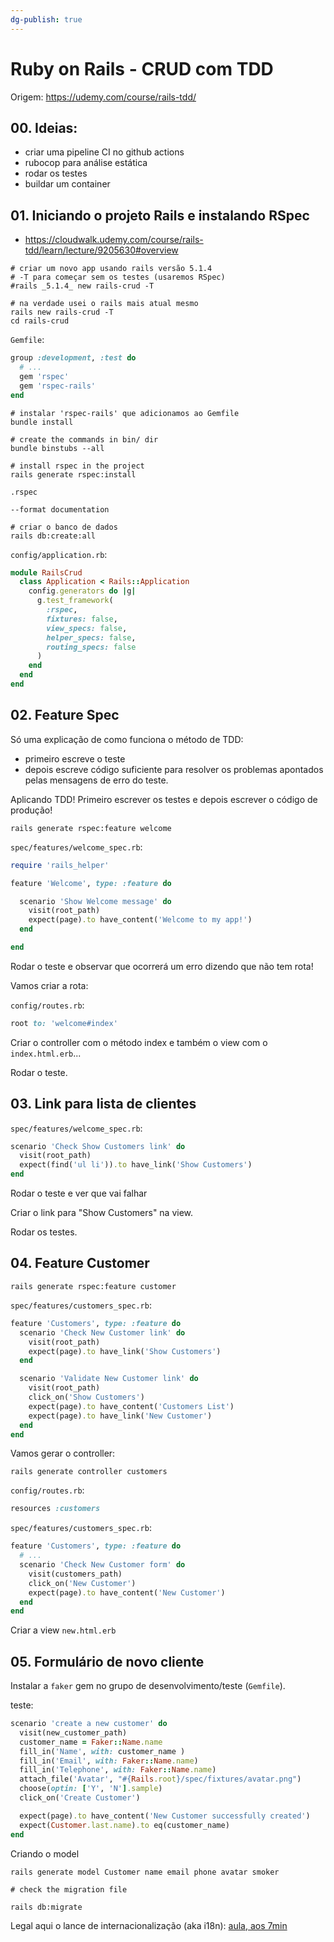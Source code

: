 ```yaml
---
dg-publish: true
---
```

# Ruby on Rails - CRUD com TDD

Origem: <https://udemy.com/course/rails-tdd/>

## 00. Ideias:

- criar uma pipeline CI no github actions
- rubocop para análise estática
- rodar os testes
- buildar um container 



## 01. Iniciando o projeto Rails e instalando RSpec

- <https://cloudwalk.udemy.com/course/rails-tdd/learn/lecture/9205630#overview>


```shell
# criar um novo app usando rails versão 5.1.4
# -T para começar sem os testes (usaremos RSpec)
#rails _5.1.4_ new rails-crud -T

# na verdade usei o rails mais atual mesmo
rails new rails-crud -T
cd rails-crud
```


`Gemfile`:
```ruby
group :development, :test do
  # ...
  gem 'rspec'
  gem 'rspec-rails'
end
```

```shell
# instalar 'rspec-rails' que adicionamos ao Gemfile
bundle install

# create the commands in bin/ dir
bundle binstubs --all

# install rspec in the project
rails generate rspec:install
```

`.rspec`
```
--format documentation
```

```shell
# criar o banco de dados
rails db:create:all
```

`config/application.rb`:
```ruby
module RailsCrud
  class Application < Rails::Application
    config.generators do |g|
      g.test_framework(
        :rspec,
        fixtures: false,
        view_specs: false,
        helper_specs: false,
        routing_specs: false
      )
    end
  end
end
```

## 02. Feature Spec

Só uma explicação de como funciona o método de TDD:

- primeiro escreve o teste
- depois escreve código suficiente para resolver os problemas apontados pelas mensagens de erro do teste.

Aplicando TDD! Primeiro escrever os testes e depois escrever o código de produção!

```shell
rails generate rspec:feature welcome
```

`spec/features/welcome_spec.rb`:
```ruby
require 'rails_helper'

feature 'Welcome', type: :feature do

  scenario 'Show Welcome message' do
    visit(root_path)
    expect(page).to have_content('Welcome to my app!')
  end

end
```

Rodar o teste e observar que ocorrerá um erro dizendo que não tem rota!

Vamos criar a rota:

`config/routes.rb`:
```ruby
root to: 'welcome#index'
```

Criar o controller com o método index e também o view com o `index.html.erb`...

Rodar o teste.

## 03. Link para lista de clientes


`spec/features/welcome_spec.rb`:
```ruby
scenario 'Check Show Customers link' do
  visit(root_path)
  expect(find('ul li')).to have_link('Show Customers')
end
```

Rodar o teste e ver que vai falhar

Criar o link para "Show Customers" na view.

Rodar os testes.


## 04. Feature Customer

```shell
rails generate rspec:feature customer
```

`spec/features/customers_spec.rb`:
```ruby
feature 'Customers', type: :feature do
  scenario 'Check New Customer link' do
    visit(root_path)
    expect(page).to have_link('Show Customers')
  end

  scenario 'Validate New Customer link' do
    visit(root_path)
    click_on('Show Customers')
    expect(page).to have_content('Customers List')
    expect(page).to have_link('New Customer')
  end
end
```

Vamos gerar o controller:
```shell
rails generate controller customers
```

`config/routes.rb`:
```ruby
resources :customers
```


`spec/features/customers_spec.rb`:
```ruby
feature 'Customers', type: :feature do
  # ...
  scenario 'Check New Customer form' do
    visit(customers_path)
    click_on('New Customer')
    expect(page).to have_content('New Customer')
  end
end
```

Criar a view `new.html.erb`

## 05. Formulário de novo cliente

Instalar a `faker` gem no grupo de desenvolvimento/teste (`Gemfile`).

teste:
```ruby
scenario 'create a new customer' do
  visit(new_customer_path)
  customer_name = Faker::Name.name 
  fill_in('Name', with: customer_name )
  fill_in('Email', with: Faker::Name.name)
  fill_in('Telephone', with: Faker::Name.name)
  attach_file('Avatar', "#{Rails.root}/spec/fixtures/avatar.png")
  choose(optin: ['Y', 'N'].sample)
  click_on('Create Customer')

  expect(page).to have_content('New Customer successfully created')
  expect(Customer.last.name).to eq(customer_name)
end
```

Criando o  model
```shell
rails generate model Customer name email phone avatar smoker

# check the migration file

rails db:migrate
```

Legal aqui o lance de internacionalização (aka i18n): [aula, aos 7min](https://udemy.com/course/rails-tdd/learn/lecture/9348306#overview)



